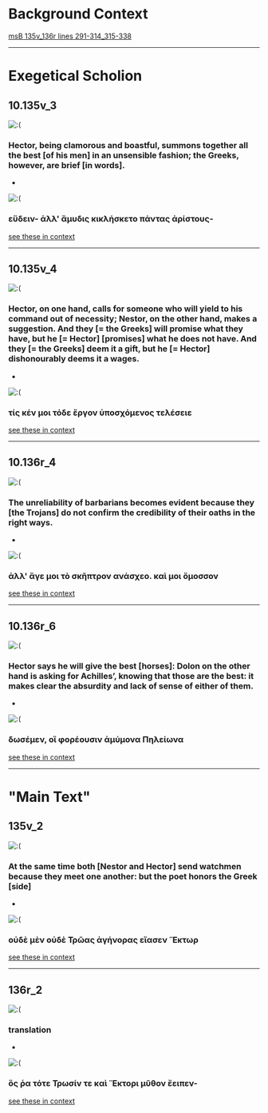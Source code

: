 # Background Context
[msB 135v_136r lines 291-314_315-338](http://www.homermultitext.org/ict2/?urn=urn:cite2:hmt:vbbifolio.v1:vb_135v_136r)


---


# Exegetical Scholion
## 10.135v_3
 ![:(](http://www.homermultitext.org/iipsrv?OBJ=IIP,1.0&FIF=/project/homer/pyramidal/deepzoom/hmt/vbbifolio/v1/vb_135v_136r.tif&RGN=0.1092,0.2459,0.1026,0.08612&wID=5000&CVT=JPEG)
 ### Hector, being clamorous and boastful, summons together all the best [of his men] in an unsensible fashion; the Greeks, however, are brief [in words].
 -
 ![:(](http://www.homermultitext.org/iipsrv?OBJ=IIP,1.0&FIF=/project/homer/pyramidal/deepzoom/hmt/vbbifolio/v1/vb_135v_136r.tif&RGN=0.2251,0.4030,0.2279,0.02619&wID=5000&CVT=JPEG)
 ### εὕδειν- ἀλλ' ἄμυδις κικλήσκετο **πάντας** ἀρίστους-
 [see these in context](http://www.homermultitext.org/ict2/?urn=urn:cite2:hmt:vbbifolio.v1:vb_135v_136r@0.1092,0.2459,0.1026,0.08612&urn=urn:cite2:hmt:vbbifolio.v1:vb_135v_136r@0.2251,0.4030,0.2279,0.02619)

---

## 10.135v_4
 ![:(](http://www.homermultitext.org/iipsrv?OBJ=IIP,1.0&FIF=/project/homer/pyramidal/deepzoom/hmt/vbbifolio/v1/vb_135v_136r.tif&RGN=0.1096,0.3666,0.1008,0.1231&wID=5000&CVT=JPEG)
 ### Hector, on one hand, calls for someone who will yield to his command out of necessity; Nestor, on the other hand, makes a suggestion. And they [= the Greeks] will promise what they have, but he [= Hector] [promises] what he does not have. And they [= the Greeks] deem it a gift, but he [= Hector] dishonourably deems it a wages.
-
 ![:(](http://www.homermultitext.org/iipsrv?OBJ=IIP,1.0&FIF=/project/homer/pyramidal/deepzoom/hmt/vbbifolio/v1/vb_135v_136r.tif&RGN=0.2174,0.4536,0.2240,0.03084&wID=5000&CVT=JPEG)
 ### τίς κέν **μοι** τόδε ἔργον ὑποσχόμενος τελέσειε
 [see these in context](http://www.homermultitext.org/ict2/?urn=urn:cite2:hmt:vbbifolio.v1:vb_135v_136r@0.1096,0.3666,0.1008,0.1231&urn=urn:cite2:hmt:vbbifolio.v1:vb_135v_136r@0.2174,0.4536,0.2240,0.03084)

---

## 10.136r_4
 ![:(](http://www.homermultitext.org/iipsrv?OBJ=IIP,1.0&FIF=/project/homer/pyramidal/deepzoom/hmt/vbbifolio/v1/vb_135v_136r.tif&RGN=0.7441,0.2197,0.1120,0.08612&wID=5000&CVT=JPEG)
 ### The unreliability of barbarians becomes evident because they [the Trojans] do not confirm the credibility of their oaths in the right ways.
-
 ![:(](http://www.homermultitext.org/iipsrv?OBJ=IIP,1.0&FIF=/project/homer/pyramidal/deepzoom/hmt/vbbifolio/v1/vb_135v_136r.tif&RGN=0.5098,0.3358,0.2303,0.02880&wID=5000&CVT=JPEG)
 ### ἀλλ' ἄγε μοι τὸ **σκῆπτρον** ανάσχεο. καὶ μοι ὄμοσσον
 [see these in context](http://www.homermultitext.org/ict2/?urn=urn:cite2:hmt:vbbifolio.v1:vb_135v_136r@0.7441,0.2197,0.1120,0.08612&urn=urn:cite2:hmt:vbbifolio.v1:vb_135v_136r@0.5098,0.3358,0.2303,0.02880)

---

## 10.136r_6
 ![:(](http://www.homermultitext.org/iipsrv?OBJ=IIP,1.0&FIF=/project/homer/pyramidal/deepzoom/hmt/vbbifolio/v1/vb_135v_136r.tif&RGN=0.7546,0.4292,0.09967,0.09805&wID=5000&CVT=JPEG)
 ### Hector says he will give the best [horses]: Dolon on the other hand is asking for Achilles’, knowing that those are the best: it makes clear the absurdity and lack of sense of either of them.
-
 ![:(](http://www.homermultitext.org/iipsrv?OBJ=IIP,1.0&FIF=/project/homer/pyramidal/deepzoom/hmt/vbbifolio/v1/vb_135v_136r.tif&RGN=0.5057,0.3704,0.2168,0.03375&wID=5000&CVT=JPEG)
 ### δωσέμεν, οἳ **φορέουσιν** ἀμύμονα Πηλείωνα
 [see these in context](http://www.homermultitext.org/ict2/?urn=urn:cite2:hmt:vbbifolio.v1:vb_135v_136r@0.7526,0.4265,0.1045,0.1068&urn=urn:cite2:hmt:vbbifolio.v1:vb_135v_136r@0.5107,0.3762,0.2067,0.02589)

---

# "Main Text"
## 135v_2
 ![:(](http://www.homermultitext.org/iipsrv?OBJ=IIP,1.0&FIF=/project/homer/pyramidal/deepzoom/hmt/vbbifolio/v1/vb_135v_136r.tif&RGN=0.1104,0.1632,0.3432,0.04190&wID=5000&CVT=JPEG)
 ### At the same time both [Nestor and Hector] send watchmen because they meet one another: but the poet honors the Greek [side] 
-
 ![:(](http://www.homermultitext.org/iipsrv?OBJ=IIP,1.0&FIF=/project/homer/pyramidal/deepzoom/hmt/vbbifolio/v1/vb_135v_136r.tif&RGN=0.2135,0.3826,0.2255,0.03346&wID=5000&CVT=JPEG)
 ### οὐδὲ μὲν οὐδὲ **Τρῶας** ἀγήνορας εἴασεν Ἕκτωρ
 [see these in context](http://www.homermultitext.org/ict2/?urn=urn:cite2:hmt:vbbifolio.v1:vb_135v_136r@0.1104,0.1632,0.3432,0.04190&urn=urn:cite2:hmt:vbbifolio.v1:vb_135v_136r@0.2135,0.3826,0.2255,0.03346)

---

## 136r_2
 ![:(](http://www.homermultitext.org/iipsrv?OBJ=IIP,1.0&FIF=/project/homer/pyramidal/deepzoom/hmt/vbbifolio/v1/vb_135v_136r.tif&RGN=0.5041,0.1539,0.2032,0.01891&wID=5000&CVT=JPEG)
 ### translation
-
 ![:(](http://www.homermultitext.org/iipsrv?OBJ=IIP,1.0&FIF=/project/homer/pyramidal/deepzoom/hmt/vbbifolio/v1/vb_135v_136r.tif&RGN=0.5077,0.2854,0.2244,0.02589&wID=5000&CVT=JPEG)
 ### ὅς ῥα τότε Τρωσίν τε καὶ **Ἕκτορι** μῦθον ἔειπεν-
 [see these in context](http://www.homermultitext.org/ict2/?urn=urn:cite2:hmt:vbbifolio.v1:vb_135v_136r@0.5041,0.1539,0.2032,0.01891&urn=urn:cite2:hmt:vbbifolio.v1:vb_135v_136r@0.5077,0.2854,0.2244,0.02589)
